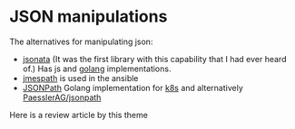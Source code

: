 # JSON manipulations

The alternatives for manipulating json:

- [jsonata](https://jsonata.org/) (It was the first library with this capability that I had ever heard of.) Has js and [golang](https://github.com/blues/jsonata-go) implementations.
- [jmespath](https://jmespath.org) is used in the ansible
- [JSONPath](https://goessner.net/articles/JsonPath/) Golang implementation for [k8s](https://pkg.go.dev/k8s.io/client-go/util/jsonpath) and alternatively [PaesslerAG/jsonpath](https://github.com/PaesslerAG/jsonpath)
 
Here is a review article by this theme [](https://number1.co.za/querying-yaml-yaql-vs-jsonpath/)